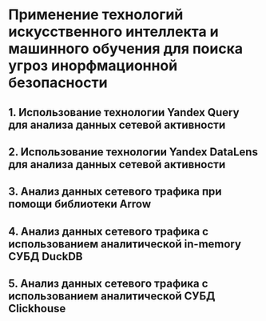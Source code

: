 # Применение технологий искусственного интеллекта и машинного обучения для поиска угроз инорфмационной безопасности
 
## 1. Использование технологии Yandex Query для анализа данных сетевой активности

## 2. Использование технологии Yandex DataLens для анализа данных сетевой активности

## 3. Анализ данных сетевого трафика при помощи библиотеки Arrow

## 4. Анализ данных сетевого трафика с использованием аналитической in-memory СУБД DuckDB

## 5. Анализ данных сетевого трафика с использованием аналитической СУБД Clickhouse